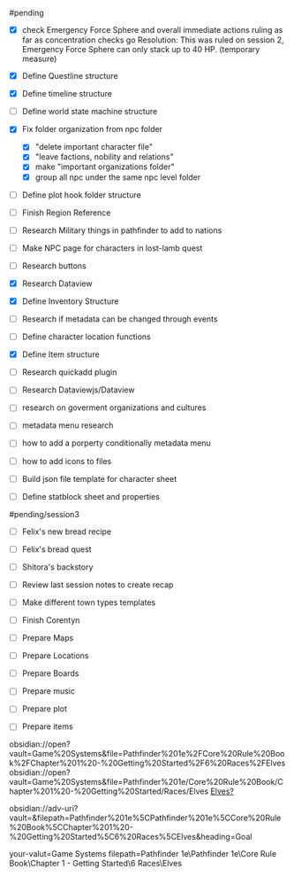 #pending 
- [x]  check Emergency Force Sphere and overall immediate actions ruling as far as concentration checks go 
      Resolution: This was ruled on session 2, Emergency Force Sphere can only stack up to 40 HP. (temporary measure)
- [x]  Define Questline structure
- [x]  Define timeline structure
- [ ]  Define world state machine structure
- [x]  Fix folder organization from npc folder 
	- [x]  "delete important character file"
	- [x]  "leave factions, nobility and relations"
	- [x]  make "important organizations folder" 
	- [x]  group all npc under the same npc level folder 
- [ ]  Define plot hook folder structure
- [ ]  Finish Region Reference
- [ ]  Research Military things in pathfinder to add to nations
- [ ]  Make NPC page for characters in lost-lamb quest
- [ ]  Research buttons 
- [x]  Research Dataview 
- [x]  Define Inventory Structure
- [ ]  Research if metadata can be changed through events
- [ ]  Define character location functions
- [x]  Define Item structure
- [ ]  Research quickadd plugin
- [ ] Research Dataviewjs/Dataview
- [ ] research on goverment organizations and cultures
- [ ]  metadata menu research
- [ ]  how to add a porperty conditionally metadata menu
- [ ]  how to add icons to files 
- [ ] Build json file template for character sheet
- [ ] Define statblock sheet and properties



#pending/session3
- [ ]  Felix's new bread recipe
- [ ]  Felix's bread quest
- [ ]  Shitora's backstory
- [ ]  Review last session notes to create recap 
- [ ]  Make different town types templates 
- [ ]  Finish Corentyn
- [ ]  Prepare Maps
- [ ]  Prepare Locations
- [ ]  Prepare Boards
- [ ]  Prepare music
- [ ]  Prepare plot 
- [ ]  Prepare items




obsidian://open?vault=Game%20Systems&file=Pathfinder%201e%2FCore%20Rule%20Book%2FChapter%201%20-%20Getting%20Started%2F6%20Races%2FElves
obsidian://open?vault=Game%20Systems&file=Pathfinder%201e/Core%20Rule%20Book/Chapter%201%20-%20Getting%20Started/Races/Elves
[Elves?](obsidian://adv-uri?vault=<Game%20Systems>&filepath=Pathfinder%201e/Core%20Rule%20Book/Chapter%201%20-%20Getting%20Started/Races/Elves)

obsidian://adv-uri?vault=<your-vault>&filepath=Pathfinder%201e%5CPathfinder%201e%5CCore%20Rule%20Book%5CChapter%201%20-%20Getting%20Started%5C6%20Races%5CElves&heading=Goal

your-valut=Game Systems
filepath=Pathfinder 1e\Pathfinder 1e\Core Rule Book\Chapter 1 - Getting Started\6 Races\Elves